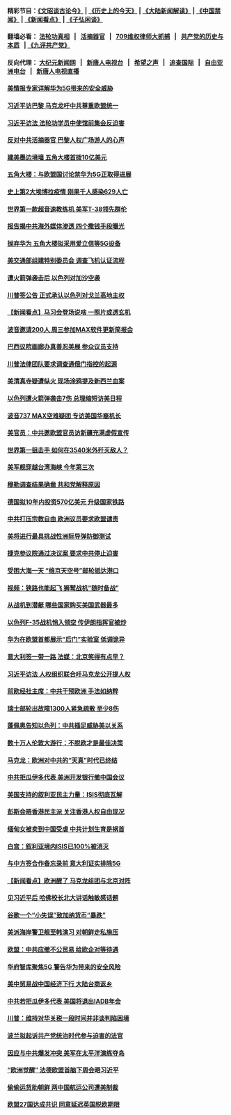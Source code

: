 #### 精彩节目：[《文昭谈古论今》](http://134.209.198.168/wenzhao) | [《历史上的今天》](http://134.209.198.168/today-in-history) | [《大陆新闻解读》](http://134.209.198.168/ntdtv-comedy) | [《中国禁闻》](http://134.209.198.168/ntdtv-news) | [《新闻看点》](http://134.209.198.168/news-insight) | [《子弘闲谈》](http://134.209.198.168/zihongxiantan/) 

  #### 翻墙必看： [法轮功真相](http://134.209.198.168:10000/videos/truth.html) &nbsp;&nbsp;|&nbsp;&nbsp; [活摘器官](http://134.209.198.168:10000/videos/res/Organs/) &nbsp;&nbsp;|&nbsp;&nbsp; [709维权律师大抓捕](http://134.209.198.168:10000/videos/709/) &nbsp;&nbsp;|&nbsp;&nbsp; [共产党的历史与本质](http://134.209.198.168:10000/videos/ccp.html) &nbsp;&nbsp;| [《九评共产党》](http://134.209.198.168:10000/videos/jiuping/) 

#### 反向代理： [大纪元新闻网](http://134.209.198.168:10080/) &nbsp;&nbsp;|&nbsp;&nbsp; [新唐人电视台](http://134.209.198.168:8000/) &nbsp;&nbsp;|&nbsp;&nbsp; [希望之声](http://134.209.198.168:8200/) &nbsp;&nbsp;|&nbsp;&nbsp; [追查国际](http://134.209.198.168:10010/) &nbsp;&nbsp;|&nbsp;&nbsp; [自由亚洲电台](http://134.209.198.168:9800/) &nbsp;&nbsp;|&nbsp;&nbsp; [新唐人电视直播](http://134.209.198.168/) 

#### [美情报专家详解华为5G带来的安全威胁](../pages/nsc418/n11141562.md?t=03261836) 

#### [习近平访巴黎 马克龙吁中共尊重欧盟统一](../pages/nsc418/n11141400.md?t=03261836) 

#### [习近平访法 法轮功学员中使馆前集会反迫害](../pages/nsc418/n11140913.md?t=03261836) 

#### [反对中共活摘器官 巴黎人权广场游人的心声](../pages/nsc418/n11141160.md?t=03261836) 

#### [建美墨边境墙 五角大楼首拨10亿美元](../pages/nsc418/n11141035.md?t=03261836) 

#### [五角大楼：与欧盟国讨论禁华为5G正取得进展](../pages/nsc418/n11141169.md?t=03261836) 

#### [史上第2大埃博拉疫情 刚果千人感染629人亡](../pages/nsc418/n11140915.md?t=03261836) 

#### [世界第一款超音速教练机 美军T-38领先群伦](../pages/nsc418/n11140925.md?t=03261836) 

#### [报告揭中共海外媒体渗透 四个撒钱手段曝光](../pages/nsc418/n11139646.md?t=03261836) 

#### [抛弃华为 五角大楼拟采用爱立信等5G设备](../pages/nsc418/n11140051.md?t=03261836) 

#### [美交通部组建特别委员会 调查飞机认证流程](../pages/nsc418/n11139656.md?t=03261836) 

#### [遭火箭弹袭击后 以色列对加沙空袭](../pages/nsc418/n11139379.md?t=03261836) 

#### [川普签公告 正式承认以色列对戈兰高地主权](../pages/nsc418/n11139451.md?t=03261836) 

#### [【新闻看点】马习会登场说啥 一照片或透玄机](../pages/nsc418/n11139207.md?t=03261836) 

#### [波音邀请200人 周三参加MAX软件更新简报会](../pages/nsc418/n11138787.md?t=03261836) 

#### [巴西议院画廊办真善忍美展 参众议员支持](../pages/nsc418/n11138636.md?t=03261836) 

#### [川普法律团队要求调查通俄门指控的起源](../pages/nsc418/n11138801.md?t=03261836) 

#### [美清真寺疑遭纵火 现场涂鸦提及新西兰血案](../pages/nsc418/n11138671.md?t=03261836) 

#### [以色列遭火箭弹袭击7伤 总理缩短访美日程](../pages/nsc418/n11138626.md?t=03261836) 

#### [波音737 MAX空难疑团 专访美国华裔机长](../pages/nsc418/n11135735.md?t=03261836) 

#### [美官员：中共邀欧盟官员访新疆充满虚假宣传](../pages/nsc418/n11138299.md?t=03261836) 

#### [世界第一狙击手 如何在3540米外歼灭敌人？](../pages/nsc418/n11138361.md?t=03261836) 

#### [美军舰穿越台湾海峡 今年第三次](../pages/nsc418/n11138053.md?t=03261836) 

#### [穆勒调查结果确凿 共和党解释原因](../pages/nsc418/n11137422.md?t=03261836) 

#### [德国拟10年内投资570亿美元 升级国家铁路](../pages/nsc418/n11137200.md?t=03261836) 

#### [中共打压宗教自由 欧洲议员要求欧盟谴责](../pages/nsc418/n11136994.md?t=03261836) 

#### [美将进行最具挑战性洲际导弹防御测试](../pages/nsc418/n11136684.md?t=03261836) 

#### [捷克参议院通过决议案 要求中共停止迫害](../pages/nsc418/n11136773.md?t=03261836) 

#### [受困大海一天 “维京天空号”邮轮抵达港口](../pages/nsc418/n11136438.md?t=03261836) 

#### [视频：狭路也能起飞 狮鹫战机“随时备战”](../pages/nsc418/n11136265.md?t=03261836) 

#### [从战机到潜艇 哪些国家购买美国武器最多](../pages/nsc418/n11128404.md?t=03261836) 

#### [以色列F-35战机悄入领空 传伊朗指挥官被炒](../pages/nsc418/n11135951.md?t=03261836) 

#### [华为在欧盟首都展示“后门”实验室 低调诡异](../pages/nsc418/n11135419.md?t=03261836) 

#### [意大利签一带一路 法媒：北京笑得有点早？](../pages/nsc418/n11135395.md?t=03261836) 

#### [习近平访法 人权组织联合吁马克龙公开提人权](../pages/nsc418/n11135288.md?t=03261836) 

#### [前欧经社主席：中共干预欧洲 手法如纳粹](../pages/nsc418/n11134687.md?t=03261836) 

#### [瑞士邮轮出故障1300人紧急疏散 至少8伤](../pages/nsc418/n11135318.md?t=03261836) 

#### [蓬佩奥告知以色列：中共插足威胁美以关系](../pages/nsc418/n11135134.md?t=03261836) 

#### [数十万人伦敦大游行：不脱欧才是最佳决策](../pages/nsc418/n11134913.md?t=03261836) 

#### [马克龙：欧洲对中共的“天真”时代已终结](../pages/nsc418/n11134858.md?t=03261836) 

#### [中共拒瓜伊多代表 美洲开发银行撤中国会议](../pages/nsc418/n11134822.md?t=03261836) 

#### [美国支持的叙利亚民主力量：ISIS彻底瓦解](../pages/nsc418/n11134630.md?t=03261836) 

#### [彭斯会晤香港民主派 关注香港人权自由现况](../pages/nsc418/n11134328.md?t=03261836) 

#### [缅甸女被卖到中国受虐 中共计划生育是祸首](../pages/nsc418/n11133069.md?t=03261836) 

#### [白宫：叙利亚境内ISIS已100%被消灭](../pages/nsc418/n11133647.md?t=03261836) 

#### [与中方签合作备忘录前 意大利证实排除5G](../pages/nsc418/n11133704.md?t=03261836) 

#### [【新闻看点】欧洲醒了 马克龙组团与北京对阵](../pages/nsc418/n11132722.md?t=03261836) 

#### [见习近平后 哈佛校长北大讲话触敏感话题](../pages/nsc418/n11133432.md?t=03261836) 

#### [谷歌一个“小失误”致加纳货币“暴跌”](../pages/nsc418/n11133430.md?t=03261836) 

#### [美派海岸警卫舰至韩演习 对朝鲜走私施压](../pages/nsc418/n11133254.md?t=03261836) 

#### [欧盟：中共应撤不公贸易 给欧企对等待遇](../pages/nsc418/n11133082.md?t=03261836) 

#### [华府智库聚焦5G 警告华为带来的安全风险](../pages/nsc418/n11133013.md?t=03261836) 

#### [美中贸易战中国经济下行 大陆台商返乡](../pages/nsc418/n11132887.md?t=03261836) 

#### [中共若拒瓜伊多代表 美国将退出IADB年会](../pages/nsc418/n11132332.md?t=03261836) 

#### [川普：维持对华关税一段时间并非谈判陷困境](../pages/nsc418/n11132531.md?t=03261836) 

#### [波兰拟起诉共产党统治时代参与迫害的法官](../pages/nsc418/n11131918.md?t=03261836) 

#### [因应与中共爆发冲突 美军在太平洋演练夺岛](../pages/nsc418/n11132095.md?t=03261836) 

#### [“欧洲觉醒” 法德欧盟首脑下周会晤习近平](../pages/nsc418/n11131509.md?t=03261836) 

#### [偷偷运货助朝鲜 两中国航运公司遭美制裁](../pages/nsc418/n11130664.md?t=03261836) 

#### [欧盟27国达成共识 同意延迟英国脱欧期限](../pages/nsc418/n11130453.md?t=03261836) 

